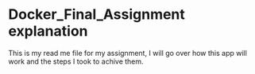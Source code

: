 # Docker_Final_Assignment explanation

This is my read me file for my assignment, I will go over how this app will work and the steps I took to achive them.
